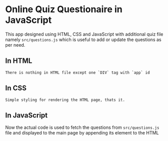 # Online Quiz Questionaire in JavaScript

This app designed using HTML, CSS and JavaScript with additional quiz file namely `src/questions.js`
which is useful to add or update the questions as per need.

## In HTML

    There is nothing in HTML file except one `DIV` tag with `app` id

## In CSS

    Simple styling for rendering the HTML page, thats it.

## In JavaScript

Now the actual code is used to fetch the questions from `src/questions.js` file and displayed to the main page by appending its element to the HTML
